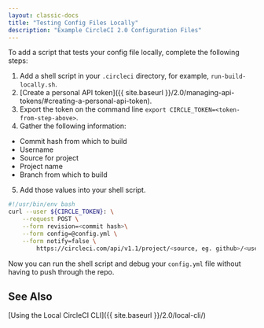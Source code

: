 ```yaml
---
layout: classic-docs
title: "Testing Config Files Locally"
description: "Example CircleCI 2.0 Configuration Files"
---
```


To add a script that tests your config file locally, complete the following steps:

1. Add a shell script in your `.circleci` directory, for example, `run-build-locally.sh`.
2. [Create a personal API token]({{ site.baseurl }}/2.0/managing-api-tokens/#creating-a-personal-api-token).
3. Export the token on the command line `export CIRCLE_TOKEN=<token-from-step-above>`.
4. Gather the following information:
  - Commit hash from which to build
  - Username
  - Source for project
  - Project name
  - Branch from which to build
5. Add those values into your shell script. 

```bash
#!/usr/bin/env bash
curl --user ${CIRCLE_TOKEN}: \
    --request POST \
    --form revision=<commit hash>\
    --form config=@config.yml \
    --form notify=false \
        https://circleci.com/api/v1.1/project/<source, eg. github>/<user name>/<project name>/tree/<branch name>
```

Now you can run the shell script and debug your `config.yml` file without having to push through the repo.

## See Also

[Using the Local CircleCI CLI]({{ site.baseurl }}/2.0/local-cli/)

